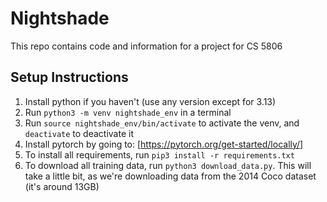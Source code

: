 # Nightshade

This repo contains code and information for a project for CS 5806

## Setup Instructions
1. Install python if you haven't (use any version except for 3.13)
2. Run `python3 -m venv nightshade_env` in a terminal
3. Run `source nightshade_env/bin/activate` to activate the venv, and `deactivate` to deactivate it
4. Install pytorch by going to: [https://pytorch.org/get-started/locally/]
5. To install all requirements, run `pip3 install -r requirements.txt`
6. To download all training data, run `python3 download_data.py`. This will take a little bit, as we're downloading data from the 2014 Coco dataset (it's around 13GB)